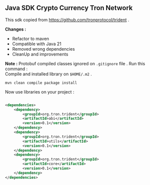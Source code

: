 ## Java SDK Crypto Currency Tron Network

This sdk copied from https://github.com/tronprotocol/trident .

**Changes :**

* Refactor to maven
* Compatible with Java 21
* Removed wrong dependencies
* CleanUp and improvements

**Note :** Protobuf compiled classes ignored on `.gitignore` file .
Run this command :   
Compile and installed library on `$HOME/.m2` .

```shell
mvn clean compile package install
```

Now use libraries on your project :

```xml

<dependencies>
    <dependency>
        <groupId>org.tron.trident</groupId>
        <artifactId>abi</artifactId>
        <version>0.1</version>
    </dependency>
    <dependency>
        <groupId>org.tron.trident</groupId>
        <artifactId>utils</artifactId>
        <version>0.1</version>
    </dependency>
    <dependency>
        <groupId>org.tron.trident</groupId>
        <artifactId>core</artifactId>
        <version>0.1</version>
    </dependency>
</dependencies>
```
